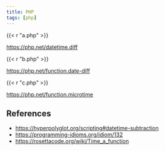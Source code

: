 ```yaml
---
title: PHP
tags: [php]
---
```


{{< r "a.php" >}}

<https://php.net/datetime.diff>

{{< r "b.php" >}}

<https://php.net/function.date-diff>

{{< r "c.php" >}}

<https://php.net/function.microtime>

## References

- <https://hyperpolyglot.org/scripting#datetime-subtraction>
- <https://programming-idioms.org/idiom/132>
- <https://rosettacode.org/wiki/Time_a_function>

